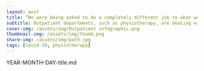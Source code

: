 ```yaml
---
layout: post
title: “We were being asked to do a completely different job to what we had been doing all of our careers” - physiotherapist Kay Hebden on the impact of Covid-19
subtitle: Outpatient departments, such as physiotherapy, are dealing with a global pandemic which has altered the working environment in a plethora of ways.
cover-img: /assets/img/Outpatient infographic.png
thumbnail-img: /assets/img/thumb.png
share-img: /assets/img/path.jpg
tags: [Covid-19, physiotherapy]
---
```


YEAR-MONTH-DAY-title.md
